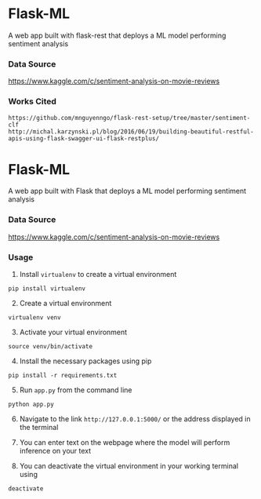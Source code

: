 # Flask-ML 
A web app built with flask-rest that deploys a ML model performing sentiment analysis

### Data Source
https://www.kaggle.com/c/sentiment-analysis-on-movie-reviews

### Works Cited

```https://towardsdatascience.com/deploying-a-machine-learning-model-as-a-rest-api-4a03b865c166
https://github.com/mnguyenngo/flask-rest-setup/tree/master/sentiment-clf
http://michal.karzynski.pl/blog/2016/06/19/building-beautiful-restful-apis-using-flask-swagger-ui-flask-restplus/
```
# Flask-ML 
A web app built with Flask that deploys a ML model performing sentiment analysis

### Data Source
https://www.kaggle.com/c/sentiment-analysis-on-movie-reviews

### Usage
1. Install `virtualenv` to create a virtual environment 

`pip install virtualenv`

2. Create a virtual environment

`virtualenv venv`

3. Activate your virtual environment

`source venv/bin/activate`

4. Install the necessary packages using pip

`pip install -r requirements.txt`

5. Run `app.py` from the command line

`python app.py`

6. Navigate to the link `http://127.0.0.1:5000/` or the address displayed in the terminal

7. You can enter text on the webpage where the model will perform inference on your text

8. You can deactivate the virtual environment in your working terminal using 

`deactivate`

